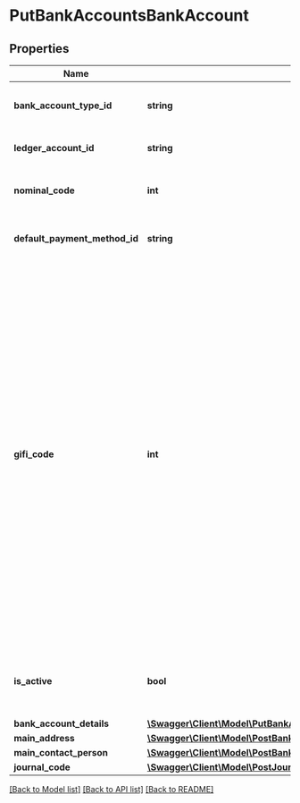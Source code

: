 # PutBankAccountsBankAccount

## Properties
Name | Type | Description | Notes
------------ | ------------- | ------------- | -------------
**bank_account_type_id** | **string** | The bank account type for the bank account | [optional] 
**ledger_account_id** | **string** | The ID of the Ledger Account. | [optional] 
**nominal_code** | **int** | The nominal code of the bank account | [optional] 
**default_payment_method_id** | **string** | The ID of the Default Payment Method. | [optional] 
**gifi_code** | **int** | The GIFI code of the bank ledger account&#39;  GIFI is short for The General Index of Financial Information and it lets the CRA validate tax information electronically instead of manually. Information from financial statements is categorized under the appropriate 4-digit-long GIFI code and entered on corporate income tax returns. GIFI is needed when filing a T2 income tax return.  _Canada only_ | [optional] 
**is_active** | **bool** | Indicates whether the Bank account is active or inactive. | [optional] 
**bank_account_details** | [**\Swagger\Client\Model\PutBankAccountsBankAccountBankAccountDetails**](PutBankAccountsBankAccountBankAccountDetails.md) |  | [optional] 
**main_address** | [**\Swagger\Client\Model\PostBankAccountsBankAccountMainAddress**](PostBankAccountsBankAccountMainAddress.md) |  | [optional] 
**main_contact_person** | [**\Swagger\Client\Model\PostBankAccountsBankAccountMainContactPerson**](PostBankAccountsBankAccountMainContactPerson.md) |  | [optional] 
**journal_code** | [**\Swagger\Client\Model\PostJournalsJournalJournalCode**](PostJournalsJournalJournalCode.md) |  | [optional] 

[[Back to Model list]](../README.md#documentation-for-models) [[Back to API list]](../README.md#documentation-for-api-endpoints) [[Back to README]](../README.md)


